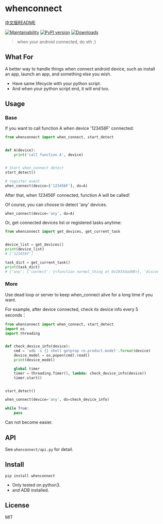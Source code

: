 # whenconnect

[中文版README](https://github.com/williamfzc/whenconnect/blob/master/README_zh.md)

[![Maintainability](https://api.codeclimate.com/v1/badges/c6e406c3416bbbcbd898/maintainability)](https://codeclimate.com/github/williamfzc/whenconnect/maintainability)
[![PyPI version](https://badge.fury.io/py/whenconnect.svg)](https://badge.fury.io/py/whenconnect)
[![Downloads](https://pepy.tech/badge/whenconnect)](https://pepy.tech/project/whenconnect)

> when your android connected, do sth :)

## What For

A better way to handle things when connect android device, such as install an app, launch an app, and something else you wish.

- Have same lifecycle with your python script.
- And when your python script end, it will end too.

## Usage

### Base

If you want to call function A when device '123456F' connected:

```python
from whenconnect import when_connect, start_detect


def A(device):
    print('call function A', device)


# Start when_connect detect
start_detect()

# register event
when_connect(device=['123456F'], do=A)
```

After that, when 123456F connected, function A will be called!

Of course, you can choose to detect 'any' devices.

```python
when_connect(device='any', do=A)
```

Or, get connected devices list or registered tasks anytime:

```python
from whenconnect import get_devices, get_current_task


device_list = get_devices()
print(device_list)
# ['123456F']

task_dict = get_current_task()
print(task_dict)
# {'any': {'connect': {<function normal_thing at 0x1033dad08>}, 'disconnect': {<function lose_connect at 0x1068d5b70>}}, 'specific': {'123': {'connect': {<function special_thing at 0x101dc8ea0>}}, 'def456': {'connect': {<function special_thing at 0x101dc8ea0>}}}}
```

### More

Use dead loop or server to keep when_connect alive for a long time if you want.

For example, after device connected, check its device info every 5 seconds：

```python
from whenconnect import when_connect, start_detect
import os
import threading


def check_device_info(device):
    cmd = 'adb -s {} shell getprop ro.product.model'.format(device)
    device_model = os.popen(cmd).read()
    print(device_model)

    global timer
    timer = threading.Timer(5, lambda: check_device_info(device))
    timer.start()


start_detect()

when_connect(device='any', do=check_device_info)

while True:
    pass
```

Can not become easier.

## API

See `whenconnect/api.py` for detail.

## Install

```
pip install whenconnect
```

- Only tested on python3.
- and ADB installed.

## License

MIT
